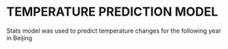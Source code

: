 # TEMPERATURE PREDICTION MODEL
Stats model was used to predict temperature changes for the following year in Beijing
